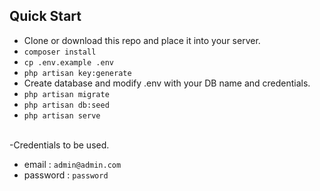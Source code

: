 ## Quick Start
- Clone or download this repo and place it into your server.
- `composer install `
- `cp .env.example .env `
- `php artisan key:generate`
- Create database and modify .env with your DB name and credentials.
- `php artisan migrate `
- `php artisan db:seed `
- `php artisan serve `
<br/>
-Credentials to be used.

- email    : `admin@admin.com `
- password : `password `
<br/><br/>
